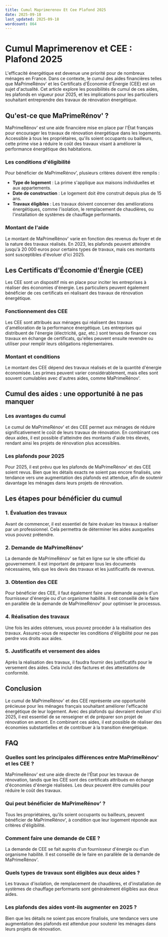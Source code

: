 ```yaml
---
title: Cumul Maprimerenov Et Cee Plafond 2025
date: 2025-09-18
last_updated: 2025-09-18
wordcount: 864
---
```


# Cumul Maprimerenov et CEE : Plafond 2025

L'efficacité énergétique est devenue une priorité pour de nombreux ménages en France. Dans ce contexte, le cumul des aides financières telles que MaPrimeRénov' et les Certificats d'Économie d'Énergie (CEE) est un sujet d'actualité. Cet article explore les possibilités de cumul de ces aides, les plafonds en vigueur pour 2025, et les implications pour les particuliers souhaitant entreprendre des travaux de rénovation énergétique.

## Qu'est-ce que MaPrimeRénov' ?

MaPrimeRénov' est une aide financière mise en place par l'État français pour encourager les travaux de rénovation énergétique dans les logements. Accessible à tous les propriétaires, qu'ils soient occupants ou bailleurs, cette prime vise à réduire le coût des travaux visant à améliorer la performance énergétique des habitations. 

### Les conditions d'éligibilité

Pour bénéficier de MaPrimeRénov', plusieurs critères doivent être remplis :

- **Type de logement** : La prime s'applique aux maisons individuelles et aux appartements.
- **Date de construction** : Le logement doit être construit depuis plus de 15 ans.
- **Travaux éligibles** : Les travaux doivent concerner des améliorations énergétiques, comme l'isolation, le remplacement de chaudières, ou l'installation de systèmes de chauffage performants.

### Montant de l'aide

Le montant de MaPrimeRénov' varie en fonction des revenus du foyer et de la nature des travaux réalisés. En 2023, les plafonds peuvent atteindre jusqu'à 20 000 euros pour certains types de travaux, mais ces montants sont susceptibles d'évoluer d'ici 2025.

## Les Certificats d'Économie d'Énergie (CEE)

Les CEE sont un dispositif mis en place pour inciter les entreprises à réaliser des économies d'énergie. Les particuliers peuvent également bénéficier de ces certificats en réalisant des travaux de rénovation énergétique. 

### Fonctionnement des CEE

Les CEE sont attribués aux ménages qui réalisent des travaux d'amélioration de la performance énergétique. Les entreprises qui distribuent de l'énergie (électricité, gaz, etc.) sont tenues de financer ces travaux en échange de certificats, qu'elles peuvent ensuite revendre ou utiliser pour remplir leurs obligations réglementaires.

### Montant et conditions

Le montant des CEE dépend des travaux réalisés et de la quantité d'énergie économisée. Les primes peuvent varier considérablement, mais elles sont souvent cumulables avec d'autres aides, comme MaPrimeRénov'.

## Cumul des aides : une opportunité à ne pas manquer

### Les avantages du cumul

Le cumul de MaPrimeRénov' et des CEE permet aux ménages de réduire significativement le coût de leurs travaux de rénovation. En combinant ces deux aides, il est possible d'atteindre des montants d'aide très élevés, rendant ainsi les projets de rénovation plus accessibles.

### Les plafonds pour 2025

Pour 2025, il est prévu que les plafonds de MaPrimeRénov' et des CEE soient revus. Bien que les détails exacts ne soient pas encore finalisés, une tendance vers une augmentation des plafonds est attendue, afin de soutenir davantage les ménages dans leurs projets de rénovation.

## Les étapes pour bénéficier du cumul

### 1. Évaluation des travaux

Avant de commencer, il est essentiel de faire évaluer les travaux à réaliser par un professionnel. Cela permettra de déterminer les aides auxquelles vous pouvez prétendre.

### 2. Demande de MaPrimeRénov'

La demande de MaPrimeRénov' se fait en ligne sur le site officiel du gouvernement. Il est important de préparer tous les documents nécessaires, tels que les devis des travaux et les justificatifs de revenus.

### 3. Obtention des CEE

Pour bénéficier des CEE, il faut également faire une demande auprès d'un fournisseur d'énergie ou d'un organisme habilité. Il est conseillé de le faire en parallèle de la demande de MaPrimeRénov' pour optimiser le processus.

### 4. Réalisation des travaux

Une fois les aides obtenues, vous pouvez procéder à la réalisation des travaux. Assurez-vous de respecter les conditions d'éligibilité pour ne pas perdre vos droits aux aides.

### 5. Justificatifs et versement des aides

Après la réalisation des travaux, il faudra fournir des justificatifs pour le versement des aides. Cela inclut des factures et des attestations de conformité.

## Conclusion

Le cumul de MaPrimeRénov' et des CEE représente une opportunité précieuse pour les ménages français souhaitant améliorer l'efficacité énergétique de leur logement. Avec des plafonds qui devraient évoluer d'ici 2025, il est essentiel de se renseigner et de préparer son projet de rénovation en amont. En combinant ces aides, il est possible de réaliser des économies substantielles et de contribuer à la transition énergétique.

## FAQ

### Quelles sont les principales différences entre MaPrimeRénov' et les CEE ?

MaPrimeRénov' est une aide directe de l'État pour les travaux de rénovation, tandis que les CEE sont des certificats attribués en échange d'économies d'énergie réalisées. Les deux peuvent être cumulés pour réduire le coût des travaux.

### Qui peut bénéficier de MaPrimeRénov' ?

Tous les propriétaires, qu'ils soient occupants ou bailleurs, peuvent bénéficier de MaPrimeRénov', à condition que leur logement réponde aux critères d'éligibilité.

### Comment faire une demande de CEE ?

La demande de CEE se fait auprès d'un fournisseur d'énergie ou d'un organisme habilité. Il est conseillé de le faire en parallèle de la demande de MaPrimeRénov'.

### Quels types de travaux sont éligibles aux deux aides ?

Les travaux d'isolation, de remplacement de chaudières, et d'installation de systèmes de chauffage performants sont généralement éligibles aux deux aides.

### Les plafonds des aides vont-ils augmenter en 2025 ?

Bien que les détails ne soient pas encore finalisés, une tendance vers une augmentation des plafonds est attendue pour soutenir les ménages dans leurs projets de rénovation.